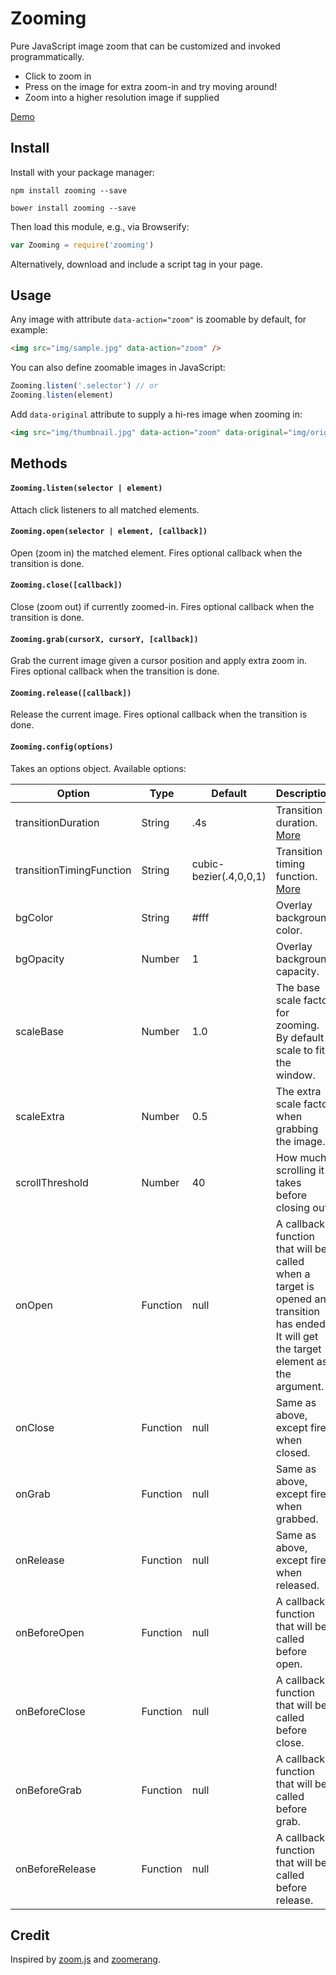 # Zooming

Pure JavaScript image zoom that can be customized and invoked programmatically.

- Click to zoom in
- Press on the image for extra zoom-in and try moving around!
- Zoom into a higher resolution image if supplied

[Demo](http://desmonding.me/zooming/)

## Install

Install with your package manager:

`npm install zooming --save`

`bower install zooming --save`

Then load this module, e.g., via Browserify:

```javascript
var Zooming = require('zooming')
```

Alternatively, download and include a script tag in your page.

## Usage

Any image with attribute `data-action="zoom"` is zoomable by default, for example:

```html
<img src="img/sample.jpg" data-action="zoom" />
```

You can also define zoomable images in JavaScript:

```javascript
Zooming.listen('.selector') // or
Zooming.listen(element)
```

Add `data-original` attribute to supply a hi-res image when zooming in:

```html
<img src="img/thumbnail.jpg" data-action="zoom" data-original="img/original.jpg" />
```

## Methods

#### `Zooming.listen(selector | element)`

Attach click listeners to all matched elements.

#### `Zooming.open(selector | element, [callback])`

Open (zoom in) the matched element. Fires optional callback when the transition is done.

#### `Zooming.close([callback])`

Close (zoom out) if currently zoomed-in. Fires optional callback when the transition is done.

#### `Zooming.grab(cursorX, cursorY, [callback])`

Grab the current image given a cursor position and apply extra zoom in. Fires optional callback when the transition is done.

#### `Zooming.release([callback])`

Release the current image. Fires optional callback when the transition is done.

#### `Zooming.config(options)`

Takes an options object. Available options:

| Option                   | Type     | Default                 | Description |
| ---                      | ---      | ----                    | ---         |
| transitionDuration       | String   | .4s                     | Transition duration. [More](https://developer.mozilla.org/en-US/docs/Web/CSS/transition-duration) |
| transitionTimingFunction | String   | cubic-bezier(.4,0,0,1)  | Transition timing function. [More](https://developer.mozilla.org/en-US/docs/Web/CSS/single-transition-timing-function) |
| bgColor                  | String   | #fff                    | Overlay background color. |
| bgOpacity                | Number   | 1                       | Overlay background capacity. |
| scaleBase                | Number   | 1.0                     | The base scale factor for zooming. By default scale to fit the window. |
| scaleExtra               | Number   | 0.5                     | The extra scale factor when grabbing the image. |
| scrollThreshold          | Number   | 40                      | How much scrolling it takes before closing out. |
| onOpen                   | Function | null                    | A callback function that will be called when a target is opened and transition has ended. It will get the target element as the argument. |
| onClose                  | Function | null                    | Same as above, except fired when closed. |
| onGrab                   | Function | null                    | Same as above, except fired when grabbed. |
| onRelease                | Function | null                    | Same as above, except fired when released. |
| onBeforeOpen             | Function | null                    | A callback function that will be called before open. |
| onBeforeClose            | Function | null                    | A callback function that will be called before close. |
| onBeforeGrab             | Function | null                    | A callback function that will be called before grab. |
| onBeforeRelease          | Function | null                    | A callback function that will be called before release. |

## Credit

Inspired by [zoom.js](https://github.com/fat/zoom.js) and [zoomerang](https://github.com/yyx990803/zoomerang).
